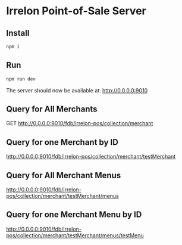 # Irrelon Point-of-Sale Server

## Install
```bash
npm i
```

## Run
```bash
npm run dev
```

The server should now be available at: http://0.0.0.0:9010

## Query for All Merchants
GET http://0.0.0.0:9010/fdb/irrelon-pos/collection/merchant

## Query for one Merchant by ID
http://0.0.0.0:9010/fdb/irrelon-pos/collection/merchant/testMerchant

## Query for All Merchant Menus
http://0.0.0.0:9010/fdb/irrelon-pos/collection/merchant/testMerchant/menus

## Query for one Merchant Menu by ID
http://0.0.0.0:9010/fdb/irrelon-pos/collection/merchant/testMerchant/menus/testMenu
